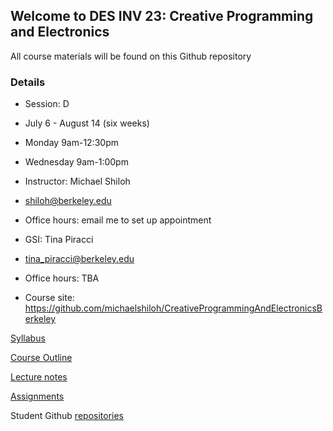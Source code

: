 ## Welcome to DES INV 23: Creative Programming and Electronics

All course materials will be found on this Github repository

### Details 
- Session: D
- July 6 - August 14 (six weeks)
- Monday 9am-12:30pm
- Wednesday 9am-1:00pm

- Instructor: Michael Shiloh 
- shiloh@berkeley.edu
- Office hours: email me to set up appointment

- GSI: Tina Piracci 
- tina_piracci@berkeley.edu
- Office hours: TBA

- Course site: https://github.com/michaelshiloh/CreativeProgrammingAndElectronicsBerkeley

[Syllabus](syllabus.md)

[Course Outline](courseOutline.md)

[Lecture notes](lectureNotes.md)

[Assignments](assignments.md)

Student Github [repositories](studentGithubRepositories.md)

